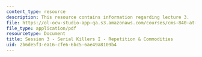 ```yaml
---
content_type: resource
description: This resource contains information regarding lecture 3.
file: https://ol-ocw-studio-app-qa.s3.amazonaws.com/courses/cms-840-at-the-limit-violence-in-contemporary-representation-fall-2013/2b6de5f3ea16cfe66bc56ae49a8109b4_MITCMS_840F13_Session_3.pdf
file_type: application/pdf
resourcetype: Document
title: Session 3 - Serial Killers I - Repetition & Commodities
uid: 2b6de5f3-ea16-cfe6-6bc5-6ae49a8109b4
---
```

